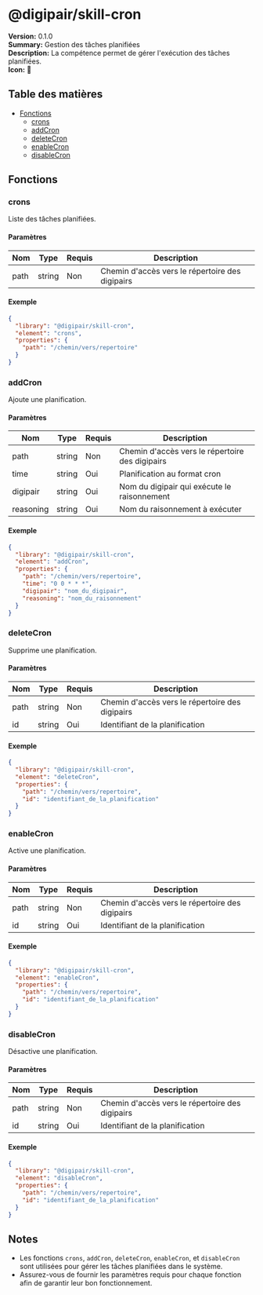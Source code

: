 # @digipair/skill-cron

**Version:** 0.1.0  
**Summary:** Gestion des tâches planifiées  
**Description:** La compétence permet de gérer l'exécution des tâches planifiées.  
**Icon:** 📆

## Table des matières

- [Fonctions](#fonctions)
  - [crons](#crons)
  - [addCron](#addcron)
  - [deleteCron](#deletecron)
  - [enableCron](#enablecron)
  - [disableCron](#disablecron)

## Fonctions

### crons

Liste des tâches planifiées.

#### Paramètres

| Nom   | Type   | Requis | Description                           |
|-------|--------|--------|---------------------------------------|
| path  | string | Non    | Chemin d'accès vers le répertoire des digipairs |

#### Exemple

```json
{
  "library": "@digipair/skill-cron",
  "element": "crons",
  "properties": {
    "path": "/chemin/vers/repertoire"
  }
}
```

### addCron

Ajoute une planification.

#### Paramètres

| Nom       | Type   | Requis | Description                                      |
|-----------|--------|--------|--------------------------------------------------|
| path      | string | Non    | Chemin d'accès vers le répertoire des digipairs  |
| time      | string | Oui    | Planification au format cron                     |
| digipair  | string | Oui    | Nom du digipair qui exécute le raisonnement      |
| reasoning | string | Oui    | Nom du raisonnement à exécuter                   |

#### Exemple

```json
{
  "library": "@digipair/skill-cron",
  "element": "addCron",
  "properties": {
    "path": "/chemin/vers/repertoire",
    "time": "0 0 * * *",
    "digipair": "nom_du_digipair",
    "reasoning": "nom_du_raisonnement"
  }
}
```

### deleteCron

Supprime une planification.

#### Paramètres

| Nom   | Type   | Requis | Description                                      |
|-------|--------|--------|--------------------------------------------------|
| path  | string | Non    | Chemin d'accès vers le répertoire des digipairs  |
| id    | string | Oui    | Identifiant de la planification                  |

#### Exemple

```json
{
  "library": "@digipair/skill-cron",
  "element": "deleteCron",
  "properties": {
    "path": "/chemin/vers/repertoire",
    "id": "identifiant_de_la_planification"
  }
}
```

### enableCron

Active une planification.

#### Paramètres

| Nom   | Type   | Requis | Description                                      |
|-------|--------|--------|--------------------------------------------------|
| path  | string | Non    | Chemin d'accès vers le répertoire des digipairs  |
| id    | string | Oui    | Identifiant de la planification                  |

#### Exemple

```json
{
  "library": "@digipair/skill-cron",
  "element": "enableCron",
  "properties": {
    "path": "/chemin/vers/repertoire",
    "id": "identifiant_de_la_planification"
  }
}
```

### disableCron

Désactive une planification.

#### Paramètres

| Nom   | Type   | Requis | Description                                      |
|-------|--------|--------|--------------------------------------------------|
| path  | string | Non    | Chemin d'accès vers le répertoire des digipairs  |
| id    | string | Oui    | Identifiant de la planification                  |

#### Exemple

```json
{
  "library": "@digipair/skill-cron",
  "element": "disableCron",
  "properties": {
    "path": "/chemin/vers/repertoire",
    "id": "identifiant_de_la_planification"
  }
}
```

## Notes

- Les fonctions `crons`, `addCron`, `deleteCron`, `enableCron`, et `disableCron` sont utilisées pour gérer les tâches planifiées dans le système.
- Assurez-vous de fournir les paramètres requis pour chaque fonction afin de garantir leur bon fonctionnement.